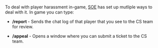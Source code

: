 To deal with player harassment in-game, [SOE](Sony_Online_Entertainment.md) has set up
mutliple ways to deal with it. In game you can type:

- **/report <playername>** - Sends the chat log of that player that
  you see to the CS team for review.

<!-- -->

- **/appeal** - Opens a window where you can submit a ticket to the CS
  team.

<!--[Category:Game Guides](Category:Game_Guides.md)-->
